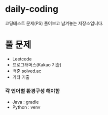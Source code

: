 # daily-coding

코딩테스트 문제(PS) 풀어보고 남겨놓는 저장소입니다.
 

# 풀 문제
- Leetcode
- 프로그래머스(Kakao 기출)
- 백준 solved.ac
- 기타 기출


### 각 언어별 환경구성 해야함
- Java : gradle
- Python : venv
